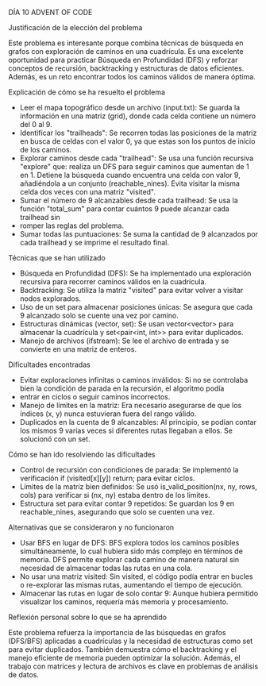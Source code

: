 DÍA 10 ADVENT OF CODE

Justificación de la elección del problema

Este problema es interesante porque combina técnicas de búsqueda en grafos con exploración de caminos en una cuadrícula. Es una excelente 
oportunidad para practicar Búsqueda en Profundidad (DFS) y reforzar conceptos de recursión, backtracking y estructuras de datos eficientes. 
Además, es un reto encontrar todos los caminos válidos de manera óptima.

Explicación de cómo se ha resuelto el problema
- Leer el mapa topográfico desde un archivo (input.txt): Se guarda la información en una matriz (grid), donde cada celda contiene un número
  del 0 al 9.
- Identificar los "trailheads": Se recorren todas las posiciones de la matriz en busca de celdas con el valor 0, ya que estas son los puntos
  de inicio de los caminos.
- Explorar caminos desde cada "trailhead": Se usa una función recursiva "explore" que: realiza un DFS para seguir caminos que aumentan de 1
  en 1. Detiene la búsqueda cuando encuentra una celda con valor 9, añadiéndola a un conjunto (reachable_nines). Evita visitar la misma celda
  dos veces con una matriz "visited".
- Sumar el número de 9 alcanzables desde cada trailhead: Se usa la función "total_sum" para contar cuántos 9 puede alcanzar cada trailhead sin
- romper las reglas del problema.
- Sumar todas las puntuaciones: Se suma la cantidad de 9 alcanzados por cada trailhead y se imprime el resultado final.

Técnicas que se han utilizado
- Búsqueda en Profundidad (DFS): Se ha implementado una exploración recursiva para recorrer caminos válidos en la cuadrícula.
- Backtracking: Se utiliza la matriz "visited" para evitar volver a visitar nodos explorados.
- Uso de un set para almacenar posiciones únicas: Se asegura que cada 9 alcanzado solo se cuente una vez por camino.
- Estructuras dinámicas (vector, set): Se usan vector<vector<int>> para almacenar la cuadrícula y set<pair<int, int>> para evitar duplicados.
- Manejo de archivos (ifstream): Se lee el archivo de entrada y se convierte en una matriz de enteros.

Dificultades encontradas
- Evitar exploraciones infinitas o caminos inválidos: Si no se controlaba bien la condición de parada en la recursión, el algoritmo podía
- entrar en ciclos o seguir caminos incorrectos.
- Manejo de límites en la matriz: Era necesario asegurarse de que los índices (x, y) nunca estuvieran fuera del rango válido.
- Duplicados en la cuenta de 9 alcanzables: Al principio, se podían contar los mismos 9 varias veces si diferentes rutas llegaban a ellos.
  Se solucionó con un set.

Cómo se han ido resolviendo las dificultades
- Control de recursión con condiciones de parada: Se implementó la verificación if (visited[x][y]) return; para evitar ciclos.
- Límites de la matriz bien definidos: Se usó is_valid_position(nx, ny, rows, cols) para verificar si (nx, ny) estaba dentro de los límites.
- Estructura set para evitar contar 9 repetidos: Se guardan los 9 en reachable_nines, asegurando que solo se cuenten una vez.

Alternativas que se consideraron y no funcionaron 
- Usar BFS en lugar de DFS: BFS explora todos los caminos posibles simultáneamente, lo cual hubiera sido más complejo en términos de memoria.
  DFS permite explorar cada camino de manera natural sin necesidad de almacenar todas las rutas en una cola.
- No usar una matriz visited: Sin visited, el código podía entrar en bucles o re-explorar las mismas rutas, aumentando el tiempo de ejecución.
- Almacenar las rutas en lugar de solo contar 9: Aunque hubiera permitido visualizar los caminos, requería más memoria y procesamiento.

Reflexión personal sobre lo que se ha aprendido

Este problema refuerza la importancia de las búsquedas en grafos (DFS/BFS) aplicadas a cuadrículas y la necesidad de estructuras como set 
para evitar duplicados. También demuestra cómo el backtracking y el manejo eficiente de memoria pueden optimizar la solución. Además, el 
trabajo con matrices y lectura de archivos es clave en problemas de análisis de datos.
